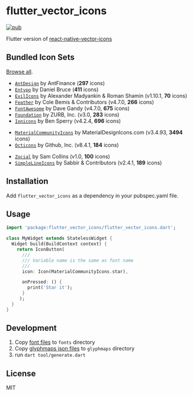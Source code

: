 # flutter_vector_icons

[![pub](https://img.shields.io/pub/v/flutter_vector_icons.svg)](https://pub.dartlang.org/packages/flutter_vector_icons)

Flutter version of [react-native-vector-icons](https://github.com/oblador/react-native-vector-icons)

## Bundled Icon Sets

[Browse all](https://oblador.github.io/react-native-vector-icons/).

* [`AntDesign`](https://ant.design/) by AntFinance (**297** icons)
* [`Entypo`](http://entypo.com) by Daniel Bruce (**411** icons) 
* [`EvilIcons`](http://evil-icons.io) by Alexander Madyankin & Roman Shamin (v1.10.1, **70** icons) 
* [`Feather`](http://feathericons.com) by Cole Bemis & Contributors (v4.7.0, **266** icons) 
* [`FontAwesome`](http://fortawesome.github.io/Font-Awesome/icons/) by Dave Gandy (v4.7.0, **675** icons)
* [`Foundation`](http://zurb.com/playground/foundation-icon-fonts-3) by ZURB, Inc. (v3.0, **283** icons)
* [`Ionicons`](https://ionicons.com/) by Ben Sperry (v4.2.4, **696** icons)
- [`MaterialCommunityIcons`](https://materialdesignicons.com/) by MaterialDesignIcons.com (v3.4.93, **3494** icons)
- [`Octicons`](http://octicons.github.com) by Github, Inc. (v8.4.1, **184** icons)
* [`Zocial`](http://zocial.smcllns.com/) by Sam Collins (v1.0, **100** icons)
* [`SimpleLineIcons`](https://simplelineicons.github.io/) by Sabbir & Contributors (v2.4.1, **189** icons)

## Installation

Add `flutter_vector_icons` as a dependency in your pubspec.yaml file.

## Usage

```dart
import 'package:flutter_vector_icons/flutter_vector_icons.dart';

class MyWidget extends StatelessWidget {
  Widget build(BuildContext context) {
    return IconButton(
      ///
      /// Variable name is the same as font name
      ///
      icon: Icon(MaterialCommunityIcons.star),

      onPressed: () {
        print('Star it');
      }
     );
  }
}
```

## Development

1. Copy [font files](https://github.com/oblador/react-native-vector-icons/tree/master/Fonts) to `fonts` directory
2. Copy [glyphmaps json files](https://github.com/oblador/react-native-vector-icons/tree/master/glyphmaps) to `glyphmaps` directory
3. run `dart tool/generate.dart`

## License

MIT
